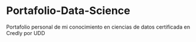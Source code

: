 # Portafolio-Data-Science
Portafolio personal de mi conocimiento en ciencias de datos certificada en Credly por UDD  
